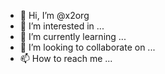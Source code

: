- 👋 Hi, I’m @x2org
- 👀 I’m interested in ...
- 🌱 I’m currently learning ...
- 💞️ I’m looking to collaborate on ...
- 📫 How to reach me ...

<!---
x2org/x2org is a ✨ special ✨ repository because its `README.md` (this file) appears on your GitHub profile.
You can click the Preview link to take a look at your changes.
--->

